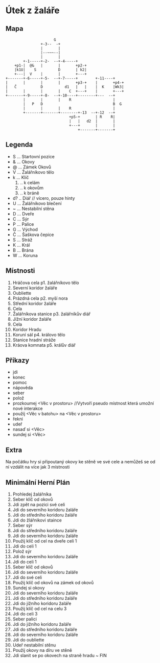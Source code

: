 # Útek z žaláře
## Mapa
```
                      G
                +-3--  -+
                |       |
                |--~~~--|
                |       |
        +-1-----+-2-  --+-4-----+
    +p1-|  @&   |       |       +p2-+
    |k1U|    S          D       | k2|
    +---|  V    |       |       +---+
+-------+-6-----+-5-  --+-7-----+        +-11----+
|       |       |       |       +p3-+    |       +p4-+
|   Č           D          d1   |   |    |  K    |Wk3|
|       |       |       |    C  +---+    |       +---+
+-------+-9-----+-8-  --+-10----+--------+---  --+
        |       |       |    R                   |
        |   P   D                                B  G
        |       |       |    R                   |
        +-------+-------+--------+-13  --+-12  --+
                             +p5-+       | R    R|
                             |   |   d2  |       |
                             +---+       |       |
                                 +-------+-------+
```

## Legenda
- S ... Startovní pozice
- & ... Okovy
- @ ... Zámek Okovů
- V ... Žalářníkovo tělo
- k ... Klíč
  1. .. k celám
  2. .. k okovům
  3. .. k bráně
- d? .. Diář  // vícero, pouze hinty
- U ... Žalářníkovo blečení
- ~ ... Nestabilní stěna
- D ... Dveře
- C ... Sýr
- P ... Palice
- G ... Východ
- Č ... Šaškova čepice
- S ... Stráž
- K ... Král
- B ... Brána
- W ... Koruna


## Místnosti
  1. Hráčova cela
    p1. žalářníkovo tělo
  2. Severní koridor žaláře
  3. Oubliette
  4. Prázdná cela
    p2. myší nora
  5. Střední koridor žaláře
  6. Cela
  7. Žalářníkova stanice
    p3. žalářníkův diář
  8. Jížní koridor žaláře
  9. Cela
 10. Koridor Hradu
 11. Koruní sál
    p4. královo tělo
 12. Stanice hradní stráže
 13. Kráova komnata
    p5. králův diář


## Příkazy
- jdi
- konec
- pomoc
- nápověda
- seber
- polož
- prozkoumej <Věc v prostoru> //Vytvoří pseudo místnost která umožní nové interakce
- použíj <Věc v batohu> na <Věc v prostoru>
- řekni <String>
- udeř
- nasaď si <Věc>
- sundej si <Věc>

## Extra
Na počátku hry si připoutaný okovy ke stěně ve své cele a nemůžeš se od ní vzdálit na více jak 3 místnosti

## Minimální Herní Plán
 1. Prohledej žalářníka
 2. Seber klíč od okovů
 3. Jdi zpět na pozici své celi
 4. Jdi do severního koridoru žaláře
 5. Jdi do středního koridoru žaláře
 6. Jdi do žlářnikovi staince
 7. Seber sýr
 8. Jdi do středního koridoru žaláře 
 9. Jdi do severního koridoru žaláře
10. Použij klíč od cel na dveře celi 1
11. Jdi do celi 1
12. Polož sýr
13. Jdi do severního koridoru žaláře
14. Jdi do celi 1
15. Seber klíč od okovů
16. Jdi do severního koridoru žaláře
17. Jdi do své celi
18. Použij klíč od okovů na zámek od okovů
19. Sundej si okovy
20. Jdi do severního koridoru žaláře
21. Jdi do středního koridoru žaláře
22. Jdi do jížního koridoru žaláře
23. Použij klíč od cel na celu 3
24. Jdi do celi 3
25. Seber palici
26. Jdi do jižního koridoru žaláře
27. Jdi do středního koridoru žaláře
28. Jdi do severního koridoru žaláře
29. Jdi do oubliette
30. Udeř nestabilní stěnu
31. Použij okovy na díru ve stěně
32. Jdi slanit se po okovech na straně hradu ~ FIN






